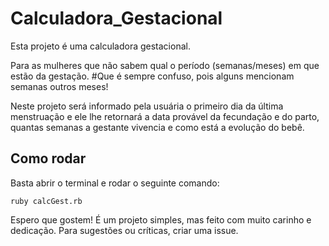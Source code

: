 # Calculadora_Gestacional

Esta projeto é uma calculadora gestacional.

Para as mulheres que não sabem qual o período (semanas/meses) em que estão da gestação. #Que é sempre confuso, pois alguns mencionam semanas outros meses!

Neste projeto será informado pela usuária o primeiro dia da última menstruação e ele lhe retornará a data provável da fecundação e do parto, quantas semanas a gestante vivencia e como está a evolução do bebê.


##  Como rodar

Basta abrir o terminal e rodar o seguinte comando:

`ruby calcGest.rb`


Espero que gostem! É um projeto simples, mas feito com muito carinho e dedicação. 
Para sugestões ou críticas, criar uma issue.
